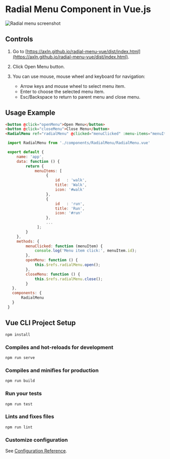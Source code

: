 # Radial Menu Component in Vue.js

![Radial menu screenshot](https://raw.githubusercontent.com/axln/radial-menu-vue/master/radial-menu.png)

## Controls

 1. Go to [https://axln.github.io/radial-menu-vue/dist/index.html](https://axln.github.io/radial-menu-vue/dist/index.html).

 2. Click Open Menu button.

 3. You can use mouse, mouse wheel and keyboard for navigation:
    * Arrow keys and mouse wheel to select menu item.
    * Enter to choose the selected menu item.
    * Esc/Backspace to return to parent menu and close menu.

 ## Usage Example

 ```html
 <button @click="openMenu">Open Menu</button>
 <button @click="closeMenu">Close Menu</button>
 <RadialMenu ref="radialMenu" @clicked="menuClicked" :menu-items="menuItems" :size="400" close-on-click></RadialMenu>
 ```

 ```javascript
  import RadialMenu from './components/RadialMenu/RadialMenu.vue'

  export default {
      name: 'app',
      data: function () {
          return {
              menuItems: [
                   {
                       id   : 'walk',
                       title: 'Walk',
                       icon: '#walk'
                   },
                   {
                       id   : 'run',
                       title: 'Run',
                       icon: '#run'
                   },
                   ...
               ];
          }
      },
      methods: {
          menuClicked: function (menuItem) {
              console.log('Menu item click:', menuItem.id);
          },
          openMenu: function () {
              this.$refs.radialMenu.open();
          },
          closeMenu: function () {
              this.$refs.radialMenu.close();
          }
    },
    components: {
        RadialMenu
    }
  }
```

## Vue CLI Project Setup
```
npm install
```

### Compiles and hot-reloads for development
```
npm run serve
```

### Compiles and minifies for production
```
npm run build
```

### Run your tests
```
npm run test
```

### Lints and fixes files
```
npm run lint
```

### Customize configuration
See [Configuration Reference](https://cli.vuejs.org/config/).
